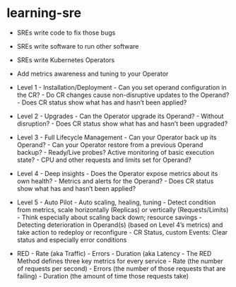 # learning-sre
 
- SREs write code to fix those bugs
- SREs write software to run other software
- SREs write Kubernetes Operators
- Add metrics awareness and tuning to your Operator


- Level 1 
      -  Installation/Deployment
          - Can you set operand configuration in the CR?
          - Do CR changes cause non-disruptive updates to the Operand?
          - Does CR status show what has and hasn’t been applied?
- Level 2 
      - Upgrades
         - Can the Operator upgrade its Operand?
         - Without disruption?
         - Does CR status show what has and hasn’t been upgraded?
- Level 3
      - Full Lifecycle Management
          - Can your Operator back up its Operand?
          - Can your Operator restore from a previous Operand backup?
          - Ready/Live probes? Active monitoring of basic execution state?
          - CPU and other requests and limits set for Operand?

- Level 4
      - Deep insights
         - Does the Operator expose metrics about its own health?
         - Metrics and alerts for the Operand?
         - Does CR status show what has and hasn’t been applied?

- Level 5
      - Auto Pilot
          - Auto scaling, healing, tuning
                - Detect condition from metrics, scale horizontally (Replicas) or 
                  vertically (Requests/Limits)
          - Think especially about scaling back down; resource savings
          - Detecting deterioration in Operand(s) (based on Level 4’s metrics) and take
            action to redeploy or reconfigure
      - CR Status, custom Events: Clear status and especially error conditions

- RED
        - Rate (aka Traffic) - Errors - Duration (aka Latency
        - The RED Method defines three key metrics for every service
          - Rate (the number of requests per second)
          - Errors (the number of those requests that are failing)
          - Duration (the amount of time those requests take)
